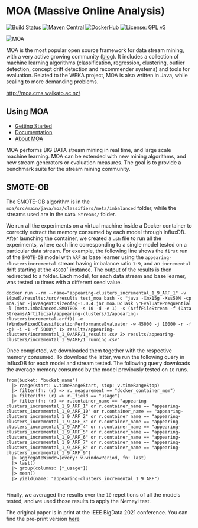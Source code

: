 # MOA (Massive Online Analysis)
[![Build Status](https://travis-ci.org/Waikato/moa.svg?branch=master)](https://travis-ci.org/Waikato/moa)
[![Maven Central](https://img.shields.io/maven-central/v/nz.ac.waikato.cms.moa/moa-pom.svg)](https://mvnrepository.com/artifact/nz.ac.waikato.cms)
[![DockerHub](https://img.shields.io/badge/docker-available-blue.svg?logo=docker)](https://hub.docker.com/r/waikato/moa)
[![License: GPL v3](https://img.shields.io/badge/License-GPLv3-blue.svg)](https://www.gnu.org/licenses/gpl-3.0)

![MOA][logo]

[logo]: http://moa.cms.waikato.ac.nz/wp-content/uploads/2014/11/LogoMOA.jpg "Logo MOA"

MOA is the most popular open source framework for data stream mining, with a very active growing community ([blog](http://moa.cms.waikato.ac.nz/blog/)). It includes a collection of machine learning algorithms (classification, regression, clustering, outlier detection, concept drift detection and recommender systems) and tools for evaluation. Related to the WEKA project, MOA is also written in Java, while scaling to more demanding problems.

http://moa.cms.waikato.ac.nz/

## Using MOA

* [Getting Started](http://moa.cms.waikato.ac.nz/getting-started/)
* [Documentation](http://moa.cms.waikato.ac.nz/documentation/)
* [About MOA](http://moa.cms.waikato.ac.nz/details/)

MOA performs BIG DATA stream mining in real time, and large scale machine learning. MOA can be extended with new mining algorithms, and new stream generators or evaluation measures. The goal is to provide a benchmark suite for the stream mining community. 

## SMOTE-OB
The SMOTE-OB algorithm is in the `moa/src/main/java/moa/classifiers/meta/imbalanced` folder, while the streams used are in the `Data Streams/` folder.

We run all the experiments on a virtual machine inside a Docker container to correctly extract the memory consumed by each model through InfluxDB. After launching the container, we created a `.sh` file to run all the experiments, where each line corresponding to a single model tested on a particular data stream. For example, the following line shows the `first` run of the `SMOTE-OB` model with `ARF` as base learner using the `appearing-clustersincremental` stream having imbalance ratio `1:9`, and an `incremental` drift starting at the `45000˚` instance. The output of the results is then redirected to a folder. Each model, for each data stream and base learner, was tested `10` times with a different seed value.

`docker run --rm --name="appearing-clusters_incremental_1_9_ARF_1" -v $(pwd)/results:/src/results test_moa bash -c "java -Xmx15g -Xss50M -cp moa.jar -javaagent:sizeofag-1.0.4.jar moa.DoTask \"EvaluatePrequential -l (meta.imbalanced.SMOTEOB -s 10 -d -e 1) -s (ArffFileStream -f (Data Streams/Artificial/appearing-clusters/1/appearing-clustersincremental.arff)) -e (WindowFixedClassificationPerformanceEvaluator -w 45000 -j 10000 -r -f -g) -i -1 -f 5000\" 1> results/appearing-clusters/incremental_1_9/ARF/1_results.csv 2> results/appearing-clusters/incremental_1_9/ARF/1_running.csv"`

Once completed, we downloaded them together with the respective memory consumed. To download the latter, we run the following query in InfluxDB for each model and stream tested. The following query downloads the average memory consumed by the model previously tested on `10` runs.

```
from(bucket: "bucket_name")
  |> range(start: v.timeRangeStart, stop: v.timeRangeStop)
  |> filter(fn: (r) => r._measurement == "docker_container_mem")
  |> filter(fn: (r) => r._field == "usage")
  |> filter(fn: (r) => r.container_name == "appearing-clusters_incremental_1_9_ARF_1" or r.container_name == "appearing-clusters_incremental_1_9_ARF_10" or r.container_name == "appearing-clusters_incremental_1_9_ARF_2" or r.container_name == "appearing-clusters_incremental_1_9_ARF_3" or r.container_name == "appearing-clusters_incremental_1_9_ARF_4" or r.container_name == "appearing-clusters_incremental_1_9_ARF_5" or r.container_name == "appearing-clusters_incremental_1_9_ARF_6" or r.container_name == "appearing-clusters_incremental_1_9_ARF_7" or r.container_name == "appearing-clusters_incremental_1_9_ARF_8" or r.container_name == "appearing-clusters_incremental_1_9_ARF_9")
  |> aggregateWindow(every: v.windowPeriod, fn: last)   
  |> last()
  |> group(columns: ["_usage"])
  |> mean()
  |> yield(name: "appearing-clusters_incremental_1_9_ARF")
  
```  

Finally, we averaged the results over the `10` repetitions of all the models tested, and we used those results to apply the Nemeyi test.

The original paper is in print at the IEEE BigData 2021 conference. You can find the pre-print version [here](https://www.researchgate.net/publication/356287208_SMOTE-OB_Combining_SMOTE_and_Online_Bagging_for_Continuous_Rebalancing_of_Evolving_Data_Streams#:~:text=10.13140/RG.2.2.35335.32165)
